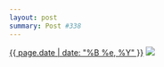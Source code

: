 ```yaml
---
layout: post
summary: Post #338
---
```


<p>
  <time><a href="/338">{{ page.date | date: "%B %e, %Y" }}</a></time>
  <a href="/338"><img src="{{ site.assets_url }}/338-640.jpg" srcset="{{ site.assets_url }}/338-1280.jpg 1280w, {{ site.assets_url }}/338-960.jpg 960w, {{ site.assets_url }}/338-640.jpg 640w, {{ site.assets_url }}/338-320.jpg 320w" sizes="(min-width: 700px) 50vw, calc(100vw - 2rem)" /></a>
</p>
